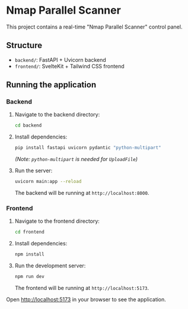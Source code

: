 # Nmap Parallel Scanner

This project contains a real-time "Nmap Parallel Scanner" control panel.

## Structure

- `backend/`: FastAPI + Uvicorn backend
- `frontend/`: SvelteKit + Tailwind CSS frontend

## Running the application

### Backend

1.  Navigate to the backend directory:
    ```sh
    cd backend
    ```

2.  Install dependencies:
    ```sh
    pip install fastapi uvicorn pydantic "python-multipart"
    ```
    *(Note: `python-multipart` is needed for `UploadFile`)*

3.  Run the server:
    ```sh
    uvicorn main:app --reload
    ```
    The backend will be running at `http://localhost:8000`.

### Frontend

1.  Navigate to the frontend directory:
    ```sh
    cd frontend
    ```

2.  Install dependencies:
    ```sh
    npm install
    ```

3.  Run the development server:
    ```sh
    npm run dev
    ```
    The frontend will be running at `http://localhost:5173`.

Open [http://localhost:5173](http://localhost:5173) in your browser to see the application.
